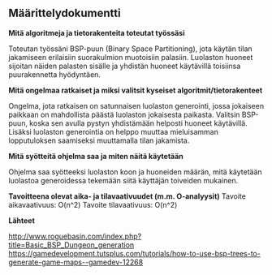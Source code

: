 ## Määrittelydokumentti

**Mitä algoritmeja ja tietorakenteita toteutat työssäsi**

Toteutan työssäni BSP-puun (Binary Space Partitioning), jota käytän tilan jakamiseen erilaisiin suorakulmion muotoisiin palasiin. Luolaston huoneet sijoitan näiden palasten sisälle ja yhdistän huoneet käytävillä toisiinsa puurakennetta hyödyntäen.

**Mitä ongelmaa ratkaiset ja miksi valitsit kyseiset algoritmit/tietorakenteet**

Ongelma, jota ratkaisen on satunnaisen luolaston generointi, jossa jokaiseen paikkaan on mahdollista päästä luolaston jokaisesta paikasta. Valitsin BSP-puun, koska sen avulla pystyn yhdistämään helposti huoneet käytävillä. Lisäksi luolaston generointia on helppo muuttaa mieluisamman lopputuloksen saamiseksi muuttamalla tilan jakamista.

**Mitä syötteitä ohjelma saa ja miten näitä käytetään**

Ohjelma saa syötteeksi luolaston koon ja huoneiden määrän, mitä käytetään luolastoa generoidessa tekemään siitä käyttäjän toiveiden mukainen.

**Tavoitteena olevat aika- ja tilavaativuudet (m.m. O-analyysit)**
Tavoite aikavaativuus: O(n^2)
Tavoite tilavaativuus: O(n^2)


**Lähteet**

http://www.roguebasin.com/index.php?title=Basic_BSP_Dungeon_generation
https://gamedevelopment.tutsplus.com/tutorials/how-to-use-bsp-trees-to-generate-game-maps--gamedev-12268
